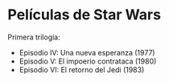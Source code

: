 # Películas de Star Wars

Primera trilogía:
* Episodio IV: Una nueva esperanza (1977)
* Episodio V: El impoerio contrataca (1980)
* Episodio VI: El retorno del Jedi (1983)

